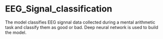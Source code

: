 # EEG_Signal_classification


The model classifies EEG signnal data collected during a mental arithmetic task and classify them as good or bad.
Deep neural network is used to build the model.
